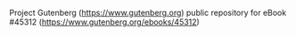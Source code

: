 Project Gutenberg (https://www.gutenberg.org) public repository for
eBook #45312 (https://www.gutenberg.org/ebooks/45312)
